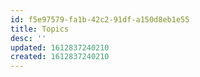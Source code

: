 ```yaml
---
id: f5e97579-fa1b-42c2-91df-a150d8eb1e55
title: Topics
desc: ''
updated: 1612837240210
created: 1612837240210
---
```


